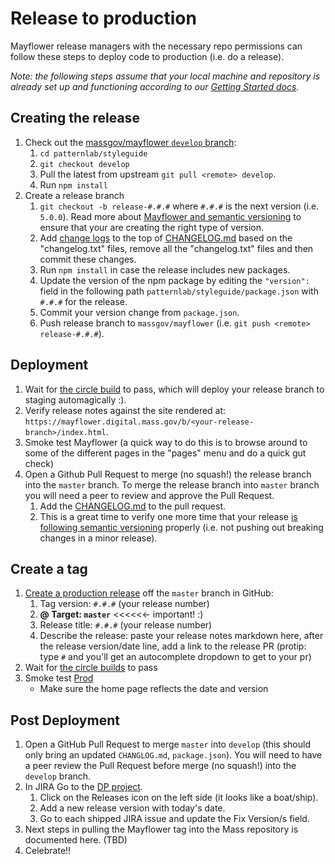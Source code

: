# Release to production
Mayflower release managers with the necessary repo permissions can follow these steps to deploy code to production (i.e. do a release).

*Note: the following steps assume that your local machine and repository is already set up and functioning according to our [Getting Started docs](../.github/CONTRIBUTING.md#getting-started).*



## Creating the release
1. Check out the [massgov/mayflower `develop` branch](https://github.com/massgov/mayflower/commits/develop):
    1. `cd patternlab/styleguide`
    1. `git checkout develop`
    1. Pull the latest from upstream `git pull <remote> develop`.
    1. Run `npm install`
1. Create a release branch
    1. `git checkout -b release-#.#.#` where `#.#.#` is the next version (i.e. `5.0.0`).  Read more about [Mayflower and semantic versioning](/docs/for-developers/versioning.md) to ensure that your are creating the right type of version.
    1. Add [change logs](https://github.com/massgov/mayflower/tree/develop/changelogs) to the top of [CHANGELOG.md](../CHANGELOG.md) based on the "changelog.txt" files, remove all the "changelog.txt" files and then commit these changes.
    1. Run `npm install` in case the release includes new packages.
    1. Update the version of the npm package by editing the `"version":` field in the following path `patternlab/styleguide/package.json` with `#.#.#` for the release.
    1. Commit your version change from `package.json`.
    1. Push release branch to `massgov/mayflower` (i.e. `git push <remote> release-#.#.#`).

## Deployment  
1. Wait for [the circle build](https://circleci.com/gh/massgov/mayflower) to pass, which will deploy your release branch to staging automagically :).
1. Verify release notes against the site rendered at: `https://mayflower.digital.mass.gov/b/<your-release-branch>/index.html`.
1. Smoke test Mayflower (a quick way to do this is to browse around to some of the different pages in the "pages" menu and do a quick gut check)
1. Open a Github Pull Request to merge (no squash!) the release branch into the `master` branch. To merge the release branch into `master` branch you will need a peer to review and approve the Pull Request. 
    1. Add the [CHANGELOG.md](../CHANGELOG.md) to the pull request.
    1. This is a great time to verify one more time that your release [is following semantic versioning](/docs/for-developers/versioning.md) properly (i.e. not pushing out breaking changes in a minor release).

## Create a tag
1. [Create a production release](https://help.github.com/articles/creating-releases/) off the `master` branch in GitHub:
    1. Tag version: `#.#.#` (your release number)
    1. **@ Target: `master`** <<<<<<- important! :)
    1. Release title: `#.#.#` (your release number)
    1. Describe the release: paste your release notes markdown here, after the release version/date line, add a link to the release PR (protip: type `#` and you'll get an autocomplete dropdown to get to your pr)
1. Wait for [the circle builds](https://circleci.com/gh/massgov/mayflower) to pass
1. Smoke test [Prod](https://mayflower.digital.mass.gov)
    - Make sure the home page reflects the date and version

## Post Deployment
1. Open a GitHub Pull Request to merge `master` into `develop` (this should only bring an updated `CHANGLOG.md`, `package.json`). You will need to have a peer review the Pull Request before merge (no squash!) into the `develop` branch.
1. In JIRA Go to the [DP project](https://jira.mass.gov/projects/DP/).
    1. Click on the Releases icon on the left side (it looks like a boat/ship).
    1. Add a new release version with today's date.
    1. Go to each shipped JIRA issue and update the Fix Version/s field.
1. Next steps in pulling the Mayflower tag into the Mass repository is documented here. (TBD)
1. Celebrate!!
